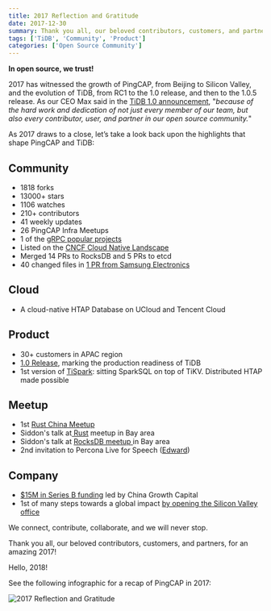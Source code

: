 ```yaml
---
title: 2017 Reflection and Gratitude
date: 2017-12-30
summary: Thank you all, our beloved contributors, customers, and partners, for an amazing 2017! Hello, 2018!
tags: ['TiDB', 'Community', 'Product']
categories: ['Open Source Community']
---
```


**In open source, we trust!**

2017 has witnessed the growth of PingCAP, from Beijing to Silicon Valley, and the evolution of TiDB, from RC1 to the 1.0 release, and then to the 1.0.5 release. As our CEO Max said in the [TiDB 1.0 announcement](https://www.pingcap.com/blog/2017-10-17-announcement/), "*because of the hard work and dedication of not just every member of our team, but also every contributor, user, and partner in our open source community.*"  

As 2017 draws to a close, let’s take a look back upon the highlights that shape PingCAP and TiDB:

## Community

 - 1818 forks
 - 13000+ stars
 - 1106 watches
 - 210+ contributors
 - 41 weekly updates
 - 26 PingCAP Infra Meetups
 - 1 of the [gRPC popular projects](https://grpc.io/docs/)
 - Listed on the [CNCF Cloud Native Landscape](https://github.com/cncf/landscape#current-version)
 - Merged 14 PRs to RocksDB and 5 PRs to etcd
 - 40 changed files in [1 PR from Samsung Electronics](https://github.com/pingcap/tidb/pull/3956)

## Cloud

- A cloud-native HTAP Database on UCloud and Tencent Cloud

## Product

 - 30+ customers in APAC region
 - [1.0 Release](https://www.pingcap.com/blog/2017-10-17-announcement/), marking the production readiness of TiDB
 - 1st version of [TiSpark](https://github.com/pingcap/tispark): sitting SparkSQL on top of TiKV. Distributed HTAP made possible

## Meetup

 - 1st [Rust China Meetup](https://www.pingcap.com/blog/2017-05-27-rust-in-tikv/)
 - Siddon's talk at[ Rust](https://www.pingcap.com/blog/2017-09-12-futuresandgrpc/) meetup in Bay area
 - Siddon's talk at [RocksDB meetup ](https://www.pingcap.com/blog/2017-09-15-rocksdbintikv/)in Bay area
 - 2nd invitation to Percona Live for Speech ([Edward](https://www.youtube.com/watch?v=dijsN0bddck&feature=youtu.be))

## Company

 - [$15M in Series B funding](https://www.chinamoneynetwork.com/2017/06/13/china-growth-capital-leads-15m-round-in-open-source-database-firm-pingcap) led by China Growth Capital
 - 1st of many steps towards a global impact [by opening the Silicon Valley office](https://www.pingcap.com/blog/Silicon-Valley-Office-Announcement/)

We connect, contribute, collaborate, and we will never stop.

Thank you all, our beloved contributors, customers, and partners, for an amazing 2017! 

Hello, 2018!

See the following infographic for a recap of PingCAP in 2017:

![2017 Reflection and Gratitude](media/2017Reflection-and-Gratitude.png)

